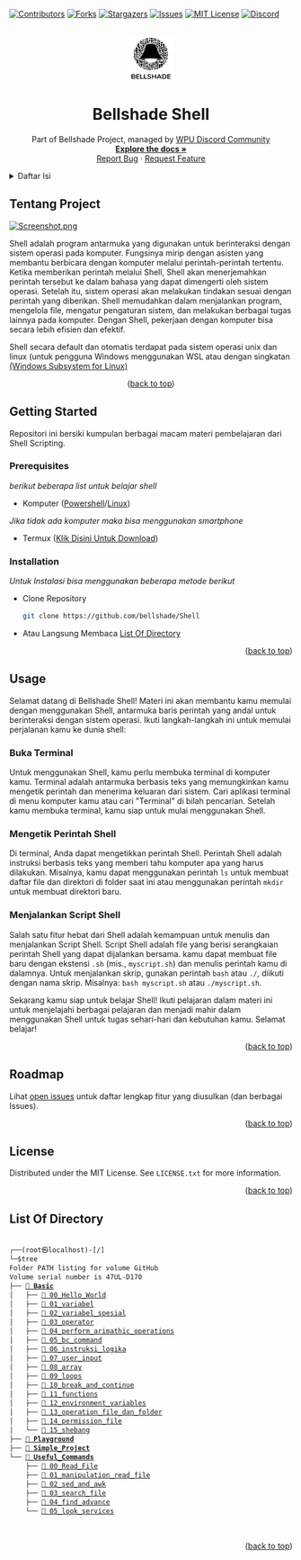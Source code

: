 <a name="readme-top"></a>

[![Contributors][contributors-shield]][contributors-url]
[![Forks][forks-shield]][forks-url]
[![Stargazers][stars-shield]][stars-url]
[![Issues][issues-shield]][issues-url]
[![MIT License][license-shield]][license-url]
[![Discord][discord-shield]][discord-url]


<!-- PROJECT LOGO -->
<br />
<div align="center">
  <a href="https://github.com/bellshade/Shell">
    <img src="https://github.com/bellshade/Python/blob/main/assets/logo.png?raw=true" alt="Logo" width="80" height="80">
  </a>

  <h1 align="center">Bellshade Shell</h3>

  <p align="center">
    Part of Bellshade Project, managed by <a href="http://discord.gg/S4rrXQU"> WPU Discord Community
    <br />
    <a href="https://github.com/bellshade/Shell"><strong>Explore the docs »</strong></a>
    <br />
    <a href="https://github.com/bellshade/Shell/issues">Report Bug</a>
    ·
    <a href="https://github.com/bellshade/Shell/issues">Request Feature</a>
  </p>
</div>

<details>
  <summary>Daftar Isi</summary>
  <pre>
  <code>
┌──(root㉿localhost)-[/]
└─$tree
Folder PATH listing for volume SHELL
Volume serial number is 47UL-D170
├── <a href="#tentang-project">📁 About The Project</a>
├── <a href="#getting-started">📁 Getting Started</a>
│   ├── <a href="#prerequisites">Prasyarat</a>
│   └── <a href="#installation">Instalasi</a>
├── <a href="#usage">📁 Usage</a>
│   ├── <a href="#buka-terminal">Buka Terminal</a>
│   └── <a href="#mengetik-perintah-shell">Mengetik Perintah Shell</a>
├── <a href="#roadmap">📁 Roadmap</a>
├── <a href="#license">📁 License</a>
└── <a href="#list-of-directory">📁 List Of Directory</a>
</code>
  </pre>
</details>

## Tentang Project

[![Screenshot.png][screenshot]](https://en.wikipedia.org/wiki/Shell_(computing))

Shell adalah program antarmuka yang digunakan untuk berinteraksi dengan sistem operasi pada komputer. Fungsinya mirip dengan asisten yang membantu berbicara dengan komputer melalui perintah-perintah tertentu. Ketika memberikan perintah melalui Shell, Shell akan menerjemahkan perintah tersebut ke dalam bahasa yang dapat dimengerti oleh sistem operasi. Setelah itu, sistem operasi akan melakukan tindakan sesuai dengan perintah yang diberikan. Shell memudahkan dalam menjalankan program, mengelola file, mengatur pengaturan sistem, dan melakukan berbagai tugas lainnya pada komputer. Dengan Shell, pekerjaan dengan komputer bisa secara lebih efisien dan efektif.

Shell secara default dan otomatis terdapat pada sistem operasi unix dan linux (untuk pengguna Windows menggunakan WSL atau dengan singkatan [(Windows Subsystem for Linux)](https://docs.microsoft.com/en-us/windows/wsl/)

<p align="center">(<a href="#readme-top">back to top</a>)</p>

## Getting Started

Repositori ini bersiki kumpulan berbagai macam materi pembelajaran dari Shell Scripting.

### Prerequisites

_berikut beberapa list untuk belajar shell_

* Komputer ([Powershell](https://aka.ms/PSWindows)/[Linux](https://en.wikipedia.org/wiki/Bash_(Unix_shell)))

_Jika tidak ada komputer maka bisa menggunakan smartphone_

* Termux ([Klik Disini Untuk Download](https://f-droid.org/repo/com.termux_118.apk))

### Installation

_Untuk Instalasi bisa menggunakan beberapa metode berikut_

* Clone Repository
   ```sh
   git clone https://github.com/bellshade/Shell
   ```
* Atau Langsung Membaca [List Of Directory](#list-of-directory)

<p align="right">(<a href="#readme-top">back to top</a>)</p>

## Usage

Selamat datang di Bellshade Shell! Materi ini akan membantu kamu memulai dengan menggunakan Shell, antarmuka baris perintah yang andal untuk berinteraksi dengan sistem operasi. Ikuti langkah-langkah ini untuk memulai perjalanan kamu ke dunia shell:

### Buka Terminal
Untuk menggunakan Shell, kamu perlu membuka terminal di komputer kamu. Terminal adalah antarmuka berbasis teks yang memungkinkan kamu mengetik perintah dan menerima keluaran dari sistem. Cari aplikasi terminal di menu komputer kamu atau cari "Terminal" di bilah pencarian. Setelah kamu membuka terminal, kamu siap untuk mulai menggunakan Shell.

### Mengetik Perintah Shell
Di terminal, Anda dapat mengetikkan perintah Shell. Perintah Shell adalah instruksi berbasis teks yang memberi tahu komputer apa yang harus dilakukan. Misalnya, kamu dapat menggunakan perintah `ls` untuk membuat daftar file dan direktori di folder saat ini atau menggunakan perintah `mkdir` untuk membuat direktori baru.

### Menjalankan Script Shell
Salah satu fitur hebat dari Shell adalah kemampuan untuk menulis dan menjalankan Script Shell. Script Shell adalah file yang berisi serangkaian perintah Shell yang dapat dijalankan bersama. kamu dapat membuat file baru dengan ekstensi `.sh` (mis., `myscript.sh`) dan menulis perintah kamu di dalamnya. Untuk menjalankan skrip, gunakan perintah `bash` atau `./`, diikuti dengan nama skrip. Misalnya: `bash myscript.sh` atau `./myscript.sh`.

Sekarang kamu siap untuk belajar Shell! Ikuti pelajaran dalam materi ini untuk menjelajahi berbagai pelajaran dan menjadi mahir dalam menggunakan Shell untuk tugas sehari-hari dan kebutuhan kamu. Selamat belajar!

<p align="right">(<a href="#readme-top">back to top</a>)</p>

## Roadmap

Lihat [open issues](https://github.com/bellshade/Shell/issues) untuk daftar lengkap fitur yang diusulkan (dan berbagai Issues).

<p align="right">(<a href="#readme-top">back to top</a>)</p>

## License

Distributed under the MIT License. See `LICENSE.txt` for more information.

<p align="right">(<a href="#readme-top">back to top</a>)</p>


## List Of Directory

  <pre>
    <code>
┌──(root㉿localhost)-[/]
└─$tree
Folder PATH listing for volume GitHub
Volume serial number is 47UL-D170
├── <a href="https://github.com/bellshade/Shell/tree/main/Basic"><b>📁 Basic</b></a>
│   ├── <a href="https://github.com/bellshade/Shell/tree/main/Basic/00_hello_world">📁 00_Hello_World</a>
│   ├── <a href="https://github.com/bellshade/Shell/tree/main/Basic/01_variabel">📁 01_variabel</a>
│   ├── <a href="https://github.com/bellshade/Shell/tree/main/Basic/02_variabel_spesial">📁 02_variabel_spesial</a>
│   ├── <a href="https://github.com/bellshade/Shell/tree/main/Basic/03_operator">📁 03_operator</a>
│   ├── <a href="https://github.com/bellshade/Shell/tree/main/Basic/04_perform_arimathic_operations">📁 04_perform_arimathic_operations</a>
│   ├── <a href="https://github.com/bellshade/Shell/tree/main/Basic/05_bc_command">📁 05_bc_command</a>
│   ├── <a href="https://github.com/bellshade/Shell/tree/main/Basic/06_instruksi_logika">📁 06_instruksi_logika</a>
│   ├── <a href="https://github.com/bellshade/Shell/tree/main/Basic/07_user_input">📁 07_user_input</a>
│   ├── <a href="https://github.com/bellshade/Shell/tree/main/Basic/08_array">📁 08_array</a>
│   ├── <a href="https://github.com/bellshade/Shell/tree/main/Basic/09_loops">📁 09_loops</a>
│   ├── <a href="https://github.com/bellshade/Shell/tree/main/Basic/10_break_and_continue">📁 10_break_and_continue</a>
│   ├── <a href="https://github.com/bellshade/Shell/tree/main/Basic/11_functions">📁 11_functions</a>
│   ├── <a href="https://github.com/bellshade/Shell/tree/main/Basic/12_environment_variables">📁 12_environment_variables</a>
│   ├── <a href="https://github.com/bellshade/Shell/tree/main/Basic/13_operation_file_dan_folder">📁 13_operation_file_dan_folder</a>
│   ├── <a href="https://github.com/bellshade/Shell/tree/main/Basic/14_permission_file">📁 14_permission_file</a>
│   └── <a href="https://github.com/bellshade/Shell/tree/main/Basic/15_shebang">📁 15_shebang</a>
├── <a href="https://github.com/bellshade/shell/tree/main/Playground"><b>📁 Playground</b></a>
├── <a href="https://github.com/bellshade/shell/tree/main/Simple_Project"><b>📁 Simple_Project</b></a>
└── <a href="https://github.com/bellshade/shell/tree/main/Useful_Commands"><b>📁 Useful_Commands</b></a>
    ├── <a href="https://github.com/bellshade/Shell/tree/main/Useful_Commands/00_read_file">📁 00_Read_File</a>
    ├── <a href="https://github.com/bellshade/Shell/tree/main/Useful_Commands/01_manipulation_read_file">📁 01_manipulation_read_file</a>
    ├── <a href="https://github.com/bellshade/Shell/tree/main/Useful_Commands/02_sed_and_awk">📁 02_sed_and_awk</a>
    ├── <a href="https://github.com/bellshade/Shell/tree/main/Useful_Commands/03_search_file">📁 03_search_file</a>
    ├── <a href="https://github.com/bellshade/Shell/tree/main/Useful_Commands/04_find_advance">📁 04_find_advance</a>
    └── <a href="https://github.com/bellshade/Shell/tree/main/Useful_Commands/05_look_services">📁 05_look_services</a>
    </code>
  </pre>

<p align="right">(<a href="#readme-top">back to top</a>)</p>

[contributors-shield]: https://img.shields.io/github/contributors/bellshade/Shell.svg?style=for-the-badge
[contributors-url]: https://github.com/bellshade/Shell/graphs/contributors
[forks-shield]: https://img.shields.io/github/forks/bellshade/Shell.svg?style=for-the-badge
[forks-url]: https://github.com/bellshade/Shell/network/members
[stars-shield]: https://img.shields.io/github/stars/bellshade/Shell.svg?style=for-the-badge
[stars-url]: https://github.com/bellshade/Shell/stargazers
[issues-shield]: https://img.shields.io/github/issues/bellshade/Shell.svg?style=for-the-badge
[issues-url]: https://github.com/bellshade/Shell/issues
[license-shield]: https://img.shields.io/github/license/bellshade/Shell.svg?style=for-the-badge
[license-url]: https://github.com/bellshade/Shell/blob/master/LICENSE.txt
[discord-shield]: https://img.shields.io/discord/722002048643497994?logo=discord&logoColor=white&style=for-the-badge
[discord-url]: http://discord.gg/S4rrXQU
[screenshot]: https://i.ibb.co/q10KW18/Screenshot.png